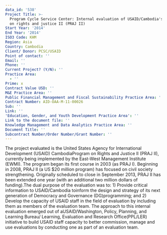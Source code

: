 ```yaml
---
data_id: '538'
Project Title: >-
  Program Cycle Service Center: Internal evaluation of USAID/Cambodia's program
  on rights and justice II (PRAJ II)
Start Year: '2014'
End Year: '2014'
ISO3 Code: KHM
Region: Asia
Country: Cambodia
Client/ Donor: PCSC/USAID
Point of contact: ''
Email: ''
Phone: ''
Current Project? (Y/N): ''
Practice Area:
  - ''
Prime: x
Contract Value USD: ''
M&E Practice Area: ''
Public Financial Management and Fiscal Sustainability Practice Area: ''
Contract Number: AID-OAA-M-11-00026
Sub: ''
Link: ''
'Education, Gender, and Youth Development Practice Area': ''
Link to the document file: ''
Knowledge Management and Data Analytics Practice Area: ''
Document Title: ''
Subcontract Number/Order Number/Grant Number: ''
---
```

The project evaluated is the United States Agency for International Development (USAID) CambodiaProgram on Rights and Justice II (PRAJ II), currently being implemented by the East-West Management Institute (EWMI). The program began its first course in 2003 (as PRAJ I). Beginning in 2008, PRAJ II (a US $20 million program) has focused on civil society strengthening. Originally scheduled to close in September 2013, PRAJ II has been extended one year (with an additional two million dollars of funding).The dual purpose of the evaluation was to: 1) Provide critical information to USAID/Cambodia toinform the design and strategy of its next generation of Democracy and Governance (DG)programming; and 2) Develop the capacity of USAID staff in the field of evaluation by including them as members of the evaluation team. The approach to this internal evaluation emerged out of aUSAID/Washington, Policy, Planning, and Learning Bureau/ Learning, Evaluation and Research Office(PPL/LER) initiative to build USAID staff capacity to better commission, manage and use evaluations by conducting one as part of an evaluation team.